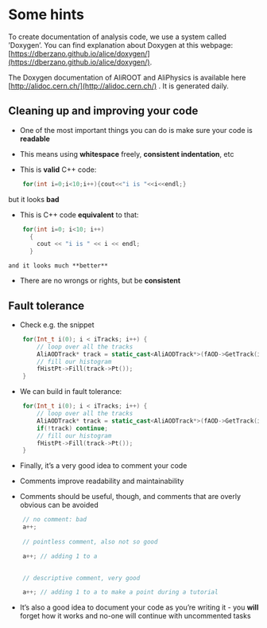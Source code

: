 # Some hints

To create documentation of analysis code, we use a system called ’Doxygen’. You can find explanation about Doxygen at this webpage: [https://dberzano.github.io/alice/doxygen/](https://dberzano.github.io/alice/doxygen/).

The Doxygen documentation of AliROOT and AliPhysics is available here [http://alidoc.cern.ch/](http://alidoc.cern.ch/) . It is generated daily.



## Cleaning up and improving your code

-   One of the most important things you can do is make sure your code
    is **readable**

-   This means using **whitespace** freely, **consistent indentation**,
    etc

-   This is **valid** C++ code:

```cpp
    for(int i=0;i<10;i++){cout<<"i is "<<i<<endl;}
```

but it looks **bad**

-   This is C++ code **equivalent** to that:

```cpp
    for(int i=0; i<10; i++)
      {
        cout << "i is " << i << endl;
      }
```

    and it looks much **better**

-   There are no wrongs or rights, but be **consistent**

## Fault tolerance

-   Check e.g. the snippet

```cpp
    for(Int_t i(0); i < iTracks; i++) {
        // loop over all the tracks
        AliAODTrack* track = static_cast<AliAODTrack*>(fAOD->GetTrack(i));
        // fill our histogram
        fHistPt->Fill(track->Pt());
    }
```

-   We can build in fault tolerance:

```cpp
    for(Int_t i(0); i < iTracks; i++) {
        // loop over all the tracks
        AliAODTrack* track = static_cast<AliAODTrack*>(fAOD->GetTrack(i));
        if(!track) continue;
        // fill our histogram
        fHistPt->Fill(track->Pt());
    }
```

-   Finally, it’s a very good idea to comment your code

-   Comments improve readability and maintainability

-   Comments should be useful, though, and comments that are overly
    obvious can be avoided

```cpp
    // no comment: bad
    a++;
    
    // pointless comment, also not so good

    a++; // adding 1 to a

    
    // descriptive comment, very good

    a++; // adding 1 to a to make a point during a tutorial
```

-   It’s also a good idea to document your code as you’re writing it -
    you **will** forget how it works and no-one will continue with
    uncommented tasks


